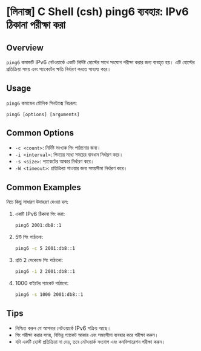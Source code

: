 # [লিনাক্স] C Shell (csh) ping6 ব্যবহার: IPv6 ঠিকানা পরীক্ষা করা

## Overview
`ping6` কমান্ডটি IPv6 নেটওয়ার্কে একটি নির্দিষ্ট হোস্টের সাথে সংযোগ পরীক্ষা করার জন্য ব্যবহৃত হয়। এটি হোস্টের প্রতিক্রিয়া সময় এবং প্যাকেটের ক্ষতি নির্ধারণ করতে সাহায্য করে।

## Usage
`ping6` কমান্ডের মৌলিক সিনট্যাক্স নিম্নরূপ:

```
ping6 [options] [arguments]
```

## Common Options
- `-c <count>`: নির্দিষ্ট সংখ্যক পিং পাঠানোর জন্য।
- `-i <interval>`: পিংয়ের মধ্যে সময়ের ব্যবধান নির্ধারণ করে।
- `-s <size>`: প্যাকেটের আকার নির্ধারণ করে।
- `-W <timeout>`: প্রতিক্রিয়া পাওয়ার জন্য সময়সীমা নির্ধারণ করে।

## Common Examples
নিচে কিছু সাধারণ উদাহরণ দেওয়া হল:

1. একটি IPv6 ঠিকানা পিং করা:
   ```bash
   ping6 2001:db8::1
   ```

2. 5টি পিং পাঠানো:
   ```bash
   ping6 -c 5 2001:db8::1
   ```

3. প্রতি 2 সেকেন্ডে পিং পাঠানো:
   ```bash
   ping6 -i 2 2001:db8::1
   ```

4. 1000 বাইটের প্যাকেট পাঠানো:
   ```bash
   ping6 -s 1000 2001:db8::1
   ```

## Tips
- নিশ্চিত করুন যে আপনার নেটওয়ার্কে IPv6 সক্রিয় আছে।
- পিং পরীক্ষা করার সময়, বিভিন্ন প্যাকেট আকার এবং সময়সীমা ব্যবহার করে পরীক্ষা করুন।
- যদি একটি হোস্ট প্রতিক্রিয়া না দেয়, তবে নেটওয়ার্ক সংযোগ এবং কনফিগারেশন পরীক্ষা করুন।